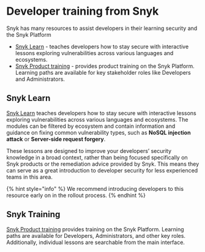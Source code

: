 # Developer training from Snyk

Snyk has many resources to assist developers in their learning security and the Snyk Platform

* [Snyk Learn](https://learn.snyk.io) - teaches developers how to stay secure with interactive lessons exploring vulnerabilities across various languages and ecosystems.
* [Snyk Product training](https://learn.snyk.io/catalog/product-training/) - provides product training on the Snyk Platform. Learning paths are available for key stakeholder roles like Developers and Administrators.

## Snyk Learn

[Snyk Learn](https://snyk.io/platform/learn/) teaches developers how to stay secure with interactive lessons exploring vulnerabilities across various languages and ecosystems. The modules can be filtered by ecosystem and contain information and guidance on fixing common vulnerability types, such as **NoSQL injection attack** or **Server-side request forgery**.

These lessons are designed to improve your developers’ security knowledge in a broad context, rather than being focused specifically on Snyk products or the remediation advice provided by Snyk. This means they can serve as a great introduction to developer security for less experienced teams in this area.

{% hint style="info" %}
We recommend introducing developers to this resource early on in the rollout process.
{% endhint %}

## Snyk Training

[Snyk Product training](https://learn.snyk.io/catalog/product-training/) provides training on the Snyk Platform. Learning paths are available for Developers, Administrators, and other key roles. Additionally, individual lessons are searchable from the main interface.

